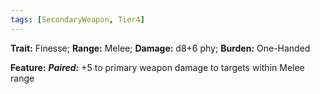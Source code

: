 ```yaml
---
tags: [SecondaryWeapon, Tier4]
---
```

**Trait:** Finesse; **Range:** Melee; **Damage:** d8+6 phy; **Burden:** One-Handed

**Feature:** ***Paired:*** +5 to primary weapon damage to targets within Melee range
